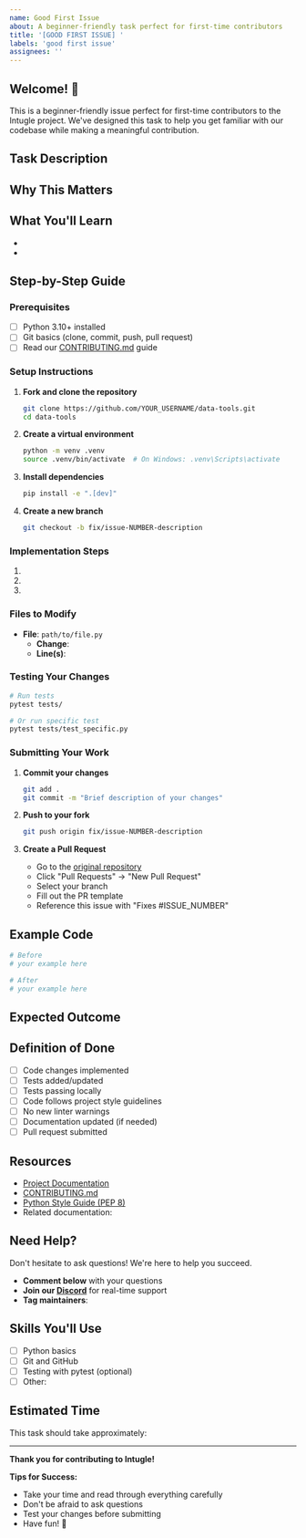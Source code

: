 ```yaml
---
name: Good First Issue
about: A beginner-friendly task perfect for first-time contributors
title: '[GOOD FIRST ISSUE] '
labels: 'good first issue'
assignees: ''
---
```


## Welcome! 👋
This is a beginner-friendly issue perfect for first-time contributors to the Intugle project. We've designed this task to help you get familiar with our codebase while making a meaningful contribution.

## Task Description
<!-- Clear, concise description of what needs to be done -->

## Why This Matters
<!-- Explain the value and impact of this task -->

## What You'll Learn
<!-- Skills or concepts the contributor will gain -->
- 
- 

## Step-by-Step Guide

### Prerequisites
- [ ] Python 3.10+ installed
- [ ] Git basics (clone, commit, push, pull request)
- [ ] Read our [CONTRIBUTING.md](../../CONTRIBUTING.md) guide

### Setup Instructions
1. **Fork and clone the repository**
   ```bash
   git clone https://github.com/YOUR_USERNAME/data-tools.git
   cd data-tools
   ```

2. **Create a virtual environment**
   ```bash
   python -m venv .venv
   source .venv/bin/activate  # On Windows: .venv\Scripts\activate
   ```

3. **Install dependencies**
   ```bash
   pip install -e ".[dev]"
   ```

4. **Create a new branch**
   ```bash
   git checkout -b fix/issue-NUMBER-description
   ```

### Implementation Steps
<!-- Detailed, numbered steps for completing the task -->
1. 
2. 
3. 

### Files to Modify
<!-- List specific files and what needs to change -->
- **File**: `path/to/file.py`
  - **Change**: 
  - **Line(s)**: 

### Testing Your Changes
<!-- How to verify the changes work -->
```bash
# Run tests
pytest tests/

# Or run specific test
pytest tests/test_specific.py
```

### Submitting Your Work
1. **Commit your changes**
   ```bash
   git add .
   git commit -m "Brief description of your changes"
   ```

2. **Push to your fork**
   ```bash
   git push origin fix/issue-NUMBER-description
   ```

3. **Create a Pull Request**
   - Go to the [original repository](https://github.com/Intugle/data-tools)
   - Click "Pull Requests" → "New Pull Request"
   - Select your branch
   - Fill out the PR template
   - Reference this issue with "Fixes #ISSUE_NUMBER"

## Example Code
<!-- If applicable, provide example code or expected output -->
```python
# Before
# your example here

# After
# your example here
```

## Expected Outcome
<!-- What should the result look like when complete? -->

## Definition of Done
<!-- Checklist of what "complete" means for this task -->
- [ ] Code changes implemented
- [ ] Tests added/updated
- [ ] Tests passing locally
- [ ] Code follows project style guidelines
- [ ] No new linter warnings
- [ ] Documentation updated (if needed)
- [ ] Pull request submitted

## Resources
<!-- Helpful links for completing this task -->
- [Project Documentation](https://intugle.github.io/data-tools/)
- [CONTRIBUTING.md](../../CONTRIBUTING.md)
- [Python Style Guide (PEP 8)](https://peps.python.org/pep-0008/)
- Related documentation: <!-- add links -->

## Need Help?
Don't hesitate to ask questions! We're here to help you succeed.

- **Comment below** with your questions
- **Join our [Discord](https://discord.gg/NqR9tNWVTm)** for real-time support
- **Tag maintainers**: <!-- @username if specific person can help -->

## Skills You'll Use
<!-- What skills are needed for this task -->
- [ ] Python basics
- [ ] Git and GitHub
- [ ] Testing with pytest (optional)
- [ ] Other: <!-- specify -->

## Estimated Time
This task should take approximately: <!-- e.g., 1-2 hours -->

---
**Thank you for contributing to Intugle!**

**Tips for Success:**
- Take your time and read through everything carefully
- Don't be afraid to ask questions
- Test your changes before submitting
- Have fun! 🎉

